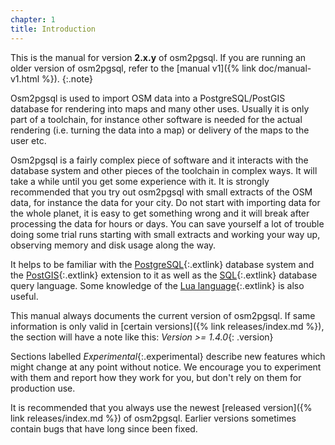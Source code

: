 ```yaml
---
chapter: 1
title: Introduction
---
```


This is the manual for version <b>2.x.y</b> of osm2pgsql. If you are running an
older version of osm2pgsql, refer to the [manual v1]({% link doc/manual-v1.html
%}).
{:.note}

Osm2pgsql is used to import OSM data into a PostgreSQL/PostGIS database for
rendering into maps and many other uses. Usually it is only part of a
toolchain, for instance other software is needed for the actual rendering
(i.e. turning the data into a map) or delivery of the maps to the user etc.

Osm2pgsql is a fairly complex piece of software and it interacts with the
database system and other pieces of the toolchain in complex ways. It will take
a while until you get some experience with it. It is strongly recommended that
you try out osm2pgsql with small extracts of the OSM data, for instance the
data for your city. Do not start with importing data for the whole planet, it
is easy to get something wrong and it will break after processing the data for
hours or days. You can save yourself a lot of trouble doing some trial runs
starting with small extracts and working your way up, observing memory and disk
usage along the way.

It helps to be familiar with the
[PostgreSQL](https://www.postgresql.org/){:.extlink} database system and the
[PostGIS](https://postgis.net/){:.extlink} extension to it as well as the
[SQL](https://en.wikipedia.org/wiki/SQL){:.extlink} database query language.
Some knowledge of the [Lua language](https://www.lua.org/){:.extlink} is also
useful.

This manual always documents the current version of osm2pgsql. If same
information is only valid in [certain versions]({% link releases/index.md %}),
the section will have a note like this: *Version >= 1.4.0*{: .version}

Sections labelled *Experimental*{:.experimental} describe new features which
might change at any point without notice. We encourage you to experiment with
them and report how they work for you, but don't rely on them for production
use.

It is recommended that you always use the newest [released version]({% link
releases/index.md %}) of osm2pgsql. Earlier versions sometimes contain bugs
that have long since been fixed.

